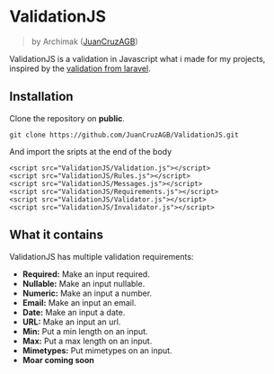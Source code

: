 # ValidationJS
> by Archimak ([JuanCruzAGB](https://github.com/JuanCruzAGB))

ValidationJS is a validation in Javascript what i made for my projects, inspired by the [validation from laravel](https://laravel.com/docs/6.x/validation).

## Installation

Clone the repository on __public__.
```
git clone https://github.com/JuanCruzAGB/ValidationJS.git
```

And import the sripts at the end of the body
```
<script src="ValidationJS/Validation.js"></script>
<script src="ValidationJS/Rules.js"></script>
<script src="ValidationJS/Messages.js"></script>
<script src="ValidationJS/Requirements.js"></script>
<script src="ValidationJS/Validator.js"></script>
<script src="ValidationJS/Invalidator.js"></script>
```

## What it contains

ValidationJS has multiple validation requirements:
- __Required:__ Make an input required.
- __Nullable:__ Make an input nullable.
- __Numeric:__ Make an input a number.
- __Email:__ Make an input an email.
- __Date:__ Make an input a date.
- __URL:__ Make an input an url.
- __Min:__ Put a min length on an input.
- __Max:__ Put a max length on an input.
- __Mimetypes:__ Put mimetypes on an input.
- __Moar coming soon__
